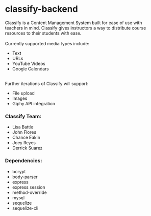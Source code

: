 # classify-backend
Classify is a Content Management System built for ease of use with teachers in mind. Classify gives instructors  a way to distribute course resources to their students with ease.
<br>
<br>
Currently supported media types include:
<ul>
	<li>Text</li>
	<li>URLs</li>
	<li>YouTube Videos</li>
	<li>Google Calendars</li>
</ul>
<br>
Further iterations of Classify will support:
<ul>
	<li>File upload</li>
	<li>Images</li>
	<li>Giphy API integration</li>
</ul>

### Classify Team:
<ul>
	<li>Lisa Battle</li>
	<li>John Flores</li>
	<li>Chance Eakin</li>
	<li>Joey Reyes</li>
	<li>Derrick Suarez</li>
</ul>

### Dependencies:
<ul>
	<li>bcrypt</li>
	<li>body-parser</li>
	<li>express</li>
	<li>express session</li>
	<li>method-override</li>
	<li>mysql</li>
	<li>sequelize</li>
	<li>sequelize-cli</li>
</ul>